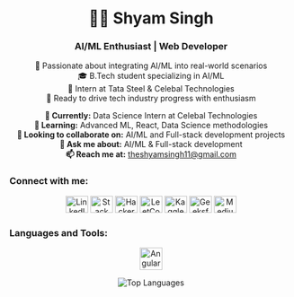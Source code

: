 <!-- Header -->
<h1 align="center">👨‍💻 Shyam Singh</h1>
<h3 align="center">AI/ML Enthusiast | Web Developer</h3>

<!-- Introduction -->
<p align="center">
  🚀 Passionate about integrating AI/ML into real-world scenarios <br>
  🎓 B.Tech student specializing in AI/ML <br>
  💼 Intern at Tata Steel & Celebal Technologies <br>
  🌟 Ready to drive tech industry progress with enthusiasm
</p>

<!-- Current Focus and Collaboration -->
<p align="center">
  <b>🔭 Currently:</b> Data Science Intern at Celebal Technologies <br>
  <b>🌱 Learning:</b> Advanced ML, React, Data Science methodologies <br>
  <b>🤝 Looking to collaborate on:</b> AI/ML and Full-stack development projects <br>
  <b>💬 Ask me about:</b> AI/ML & Full-stack development <br>
  <b>📫 Reach me at:</b> <a href="mailto:theshyamsingh11@gmail.com">theshyamsingh11@gmail.com</a>
</p>

<!-- Social Links -->
<h3 align="left">Connect with me:</h3>
<p align="center">
  <a href="https://linkedin.com/in/shyam-singh-427744221" target="_blank"><img src="https://raw.githubusercontent.com/rahuldkjain/github-profile-readme-generator/master/src/images/icons/Social/linked-in-alt.svg" alt="LinkedIn" height="30" width="40" /></a>
  <a href="https://stackoverflow.com/users/25178246/shyam-singh?tab=profile" target="_blank"><img src="https://raw.githubusercontent.com/rahuldkjain/github-profile-readme-generator/master/src/images/icons/Social/stack-overflow.svg" alt="Stack Overflow" height="30" width="40" /></a>
  <a href="https://www.hackerrank.com/profile/shyamsinghbharg1" target="_blank"><img src="https://raw.githubusercontent.com/rahuldkjain/github-profile-readme-generator/master/src/images/icons/Social/hackerrank.svg" alt="HackerRank" height="30" width="40" /></a>
  <a href="https://leetcode.com/u/theshyamsingh11/" target="_blank"><img src="https://raw.githubusercontent.com/rahuldkjain/github-profile-readme-generator/master/src/images/icons/Social/leet-code.svg" alt="LeetCode" height="30" width="40" /></a>
  <a href="https://www.kaggle.com/shyamsingh11" target="_blank"><img src="https://raw.githubusercontent.com/rahuldkjain/github-profile-readme-generator/master/src/images/icons/Social/kaggle.svg" alt="Kaggle" height="30" width="40" /></a>
  <a href="https://www.geeksforgeeks.org/user/theshyamsingh11/" target="_blank"><img src="https://raw.githubusercontent.com/rahuldkjain/github-profile-readme-generator/master/src/images/icons/Social/geeks-for-geeks.svg" alt="GeeksforGeeks" height="30" width="40" /></a>
  <a href="https://medium.com/@theshyamsingh11" target="_blank"><img src="https://raw.githubusercontent.com/rahuldkjain/github-profile-readme-generator/master/src/images/icons/Social/medium.svg" alt="Medium" height="30" width="40" /></a>
</p>

<!-- Languages and Tools -->
<h3 align="left">Languages and Tools:</h3>
<p align="center">
  <a href="https://angular.io" target="_blank" rel="noreferrer"> <img src="https://angular.io/assets/images/logos/angular/angular.svg" alt="Angular" width="40" height="40"/> </a>
  <!-- Add more icons for languages and tools -->
</p>

<!-- GitHub Stats -->
<p align="center"><img src="https://github-readme-stats.vercel.app/api/top-langs?username=shyam-singh-bhargaw&show_icons=true&locale=en&layout=compact" alt="Top Languages" /></p>
